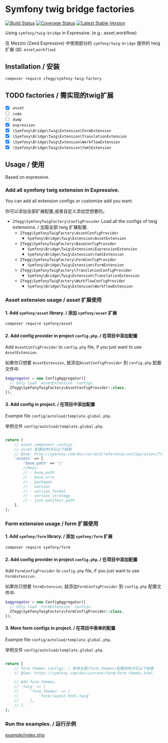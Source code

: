 Symfony twig bridge factories
==============================


[![Build Status](https://travis-ci.org/zfegg/symfony-twig-factory.png)](https://travis-ci.org/zfegg/symfony-twig-factory)
[![Coverage Status](https://coveralls.io/repos/github/zfegg/symfony-twig-factory/badge.svg?branch=master)](https://coveralls.io/github/zfegg/symfony-twig-factory?branch=master)
[![Latest Stable Version](https://poser.pugx.org/zfegg/symfony-twig-factory/v/stable.png)](https://packagist.org/packages/zfegg/symfony-twig-factory)


Using `symfony/twig-bridge` in Expressive. (e.g.: asset,workflow)

在 Mezzio (Zend Expressive) 中使用部分的 `symfony/twig-bridge` 提供的 twig 扩展 (如: `asset`,`workflow`)

Installation / 安装
-------------------

```bash
composer require zfegg/symfony-twig-factory
```

TODO factories / 需实现的twig扩展
--------------------------------

- [x] `asset`
- [ ] `code`
- [ ] `dump`
- [x] `expression`
- [x] `\Symfony\Bridge\Twig\Extension\FormExtension`
- [x] `\Symfony\Bridge\Twig\Extension\TranslationExtension`
- [x] `\Symfony\Bridge\Twig\Extension\WorkflowExtension`
- [x] `\Symfony\Bridge\Twig\Extension\YamlExtension`

Usage / 使用
------------

Based on expressive.

### Add all symfony twig extension in Expressive.


You can add all extension configs or customize add you want.

你可以添加全部扩展配置,或者自定义添加您想要的。

- `Zfegg\SymfonyTwigFactory\ConfigProvider` Load all the configs of twig extensions. / 加载全部 twig 扩展配置.
    - `Zfegg\SymfonyTwigFactory\AssetConfigProvider`
        - `Symfony\Bridge\Twig\Extension\AssetExtension`
    - `Zfegg\SymfonyTwigFactory\BaseConfigProvider`
        - `Symfony\Bridge\Twig\Extension\ExpressionExtension`
        - `Symfony\Bridge\Twig\Extension\YamlExtension`
    - `Zfegg\SymfonyTwigFactory\FormConfigProvider` 
        - `Symfony\Bridge\Twig\Extension\FormExtension`
    - `Zfegg\SymfonyTwigFactory\TranslationConfigProvider`
        - `Symfony\Bridge\Twig\Extension\TranslationExtension`
    - `Zfegg\SymfonyTwigFactory\WorkflowConfigProvider`
        - `Symfony\Bridge\Twig\Extension\WorkflowExtension`


### Asset extension usage  / asset 扩展使用


#### 1. Add `symfony/asset` library. / 添加 `symfony/asset` 扩展

```bash
composer require symfony/asset
```

#### 2. Add config provider in project `config.php`. / 在项目中添加配置

Add `AssetConfigProvider` to `config.php` file, if you just want to use `AssetExtension`. 

如果你只想要 `AssetExtension`, 就添加`AssetConfigProvider` 到 `config.php` 配置文件中.

```php
$aggregator = new ConfigAggregator([
  // Only load `AssetExtension` configs.
  Zfegg\SymfonyTwigFactory\AssetConfigProvider::class,
]);
```


#### 3. Add config in project. / 在项目中添加配置  

Example file `config/autoload/template.global.php`.

举例文件 `config/autoload/template.global.php`.

```php

return [
    // asset component configs.
    // asset 配置结构详见以下链接
    // @See: http://symfony.com/doc/current/reference/configuration/framework.html#assets
    'assets' => [
        'base_path' => '/'
        //Keys:
        // - base_path
        // - base_urls
        // - packages
        // - version
        // - version_format
        // - version_strategy
        // - json_manifest_path
    ],
];
```

### Form extension usage  / form 扩展使用

#### 1. Add `symfony/form` library. / 添加 `symfony/form` 扩展

```bash
composer require symfony/form
```

#### 2. Add config provider in project `config.php`. / 在项目中添加配置

Add `FormConfigProvider` to `config.php` file, if you just want to use `FormExtension`. 

如果你只想要 `FormExtension`, 就添加`FormConfigProvider` 到 `config.php` 配置文件中.

```php
$aggregator = new ConfigAggregator([
  // Only load `FormExtension` configs.
  Zfegg\SymfonyTwigFactory\FormConfigProvider::class,
]);
```


#### 3. More form configs in project. / 在项目中表单的配置  

Example file `config/autoload/template.global.php`.

举例文件 `config/autoload/template.global.php`.

```php

return [
    // form themes configs. / 表单主题(form_themes)配置结构详见以下链接
    // @See: https://symfony.com/doc/current/form/form_themes.html

    // Add form themes.
    // 'twig' => [ 
    //     'form_themes' => [
    //         'form/layout.html.twig'
    //     ],
    // ],
];
```


### Run the examples. /  运行示例

[example/index.php](example/index.php)
